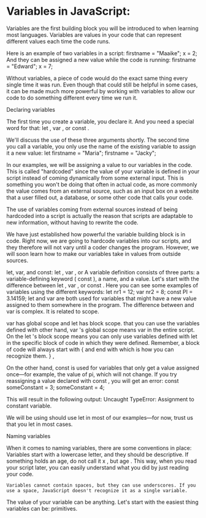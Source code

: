 # Variables in JavaScript:

Variables are the first building block you will be introduced to when learning most languages. Variables are values in your code that can represent different values each time the code runs.

Here is an example of two variables in a script:
    firstname = "Maaike"; 
    x = 2; 
And they can be assigned a new value while the code is running:
    firstname = "Edward"; 
    x = 7; 

Without variables, a piece of code would do the exact same thing every single time it was run. Even though that could still be helpful in some cases, it can be made much more powerful by working with variables to allow our code to do something different every time we run it.





Declaring variables

The first time you create a variable, you declare it. And you need a special word for that: 
let , var , or const . 

We'll discuss the use of these three arguments shortly. The second time you call a variable, you only use the name of the existing variable to assign it a new value: 
    let firstname = "Maria"; 
    firstname = "Jacky"; 


In our examples, we will be assigning a value to our variables in the code.
This is called "hardcoded" since the value of your variable is defined in your script instead of coming dynamically from some external input. This is something you won't be doing that often in actual code, as more commonly the value comes from an external source, such as an input box on a website that a user filled out, a database, or some other code that calls your code.


The use of variables coming from external sources instead of being hardcoded into a script is actually the reason that scripts are adaptable to new information, without having to rewrite the code.
 
We have just established how powerful the variable building block is in code. Right now, we are going to hardcode variables into our scripts, and they therefore will not vary until a coder changes the program. However, we will soon learn how to make our variables take in values from outside sources.

let, var, and const:
let , var , or A variable definition consists of three parts: a variable-defining keyword ( const ), a name, and a value. Let's start with the difference between let , var , or const . Here you can see some examples of variables using the different keywords:
    let nr1 = 12; 
    var nr2 = 8; 
    const PI = 3.14159; 
let and var are both used for variables that might have a new value assigned to them somewhere in the program. The difference between and var is complex. It is related to scope.


var has global scope and 
let has block scope. 
that you can use the variables defined with 
other hand, 
var 's global scope means
 var in the entire script. On the
 let 's block scope means you can only use variables defined
 with 
let in the specific block of code in which they were defined.
 Remember, a block of code will always start with 
{ and end with 
which is how you can recognize them.
 } ,

On the other hand, const is used for variables that only get a value assigned once—for example, the value of pi, which will not change. If you try reassigning a value declared with const , you will get an error:
    const someConstant = 3; 
    someConstant = 4; 

This will result in the following output:
    Uncaught TypeError: Assignment to constant variable. 

We will be using should use let in most of our examples—for now, trust us that you let in most cases.



Naming variables

When it comes to naming variables, there are some conventions in place: 
    Variables start with a lowercase letter, and they should be descriptive. If something holds an age, do not call it x , but age . This way, when you read your script later, you can easily understand what you did by just reading your code.
    
    Variables cannot contain spaces, but they can use underscores. If you use a space, JavaScript doesn't recognize it as a single variable.


The value of your variable can be anything. Let's start with the easiest thing variables can be: primitives.
